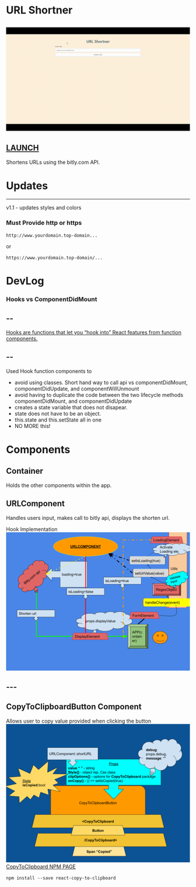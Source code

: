 # URL Shortner

## ![GIF](./public/url-launcher-gif-v1.1.gif)

## [LAUNCH](https://auroiah-web-apps.web.app)

Shortens URLs using the bitly.com API.

# Updates

---

v1.1 - updates styles and colors

### Must Provide http or https

```
http://www.yourdomain.top-domain...
```

or

```
https://www.yourdomain.top-domain/...
```

# DevLog

### Hooks vs ComponentDidMount

## --

[Hooks are functions that let you “hook into” React features from function components.](https://reactjs.org/docs/hooks-state.html)

## --

Used Hook function components to

- avoid using classes. Short hand way to call api vs componentDidMount, componentDidUpdate, and componentWillUnmount
- avoid having to duplicate the code between the two lifecycle methods componentDidMount, and componentDidUpdate
- creates a state variable that does not disapear.
- state does not have to be an object.
- this.state and this.setState all in one
- NO MORE this!

# Components

## Container

Holds the other components within the app.

## URLComponent

Handles users input, makes call to bitly api, displays the shorten url.

Hook Implementation
![Diagram](./public/urlDiagram-hook.svg)

## ---

## CopyToClipboardButton Component

Allows user to copy value provided when clicking the button
![Diagram](./public/CopyToClipboardButton%20Component.svg)
[CopyToClipboard NPM PAGE](https://www.npmjs.com/package/copy-to-clipboard)

```
npm install --save react-copy-to-clipboard
```
